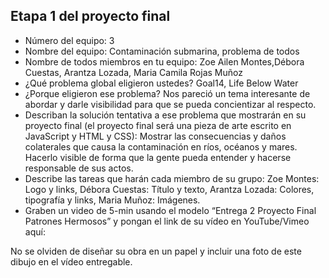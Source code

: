 ## Etapa 1 del proyecto final

- Número del equipo: 3
- Nombre del equipo: Contaminación submarina, problema de todos
- Nombre de todos miembros en tu equipo: Zoe Ailen Montes,Débora Cuestas, Arantza Lozada, Maria Camila Rojas Muñoz
- ¿Qué problema global eligieron ustedes? Goal14, Life Below Water
- ¿Porque eligieron ese problema? Nos pareció un tema interesante de abordar y darle visibilidad para que se pueda concientizar al respecto. 
- Describan la solución tentativa a ese problema que mostrarán en su proyecto final (el proyecto final será una pieza de arte escrito en JavaScript y HTML y CSS): Mostrar las consecuencias y daños colaterales que causa la contaminación en ríos, océanos y mares. Hacerlo visible de forma que la gente pueda entender y hacerse responsable de sus actos.  
- Describe las tareas que harán cada miembro de su grupo:  Zoe Montes: Logo y links, Débora Cuestas: Título y texto, Arantza Lozada: Colores, tipografía y links, Maria Muñoz: Imágenes.
- Graben un video de 5-min usando el modelo “Entrega 2 Proyecto Final Patrones Hermosos” y pongan el link de su vídeo en YouTube/Vimeo aquí:

No se olviden de diseñar su obra en un papel y incluir una foto de este dibujo en el vídeo entregable.
